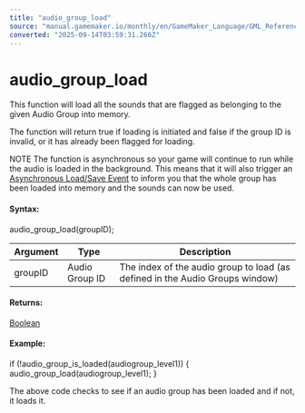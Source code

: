 ```yaml
---
title: "audio_group_load"
source: "manual.gamemaker.io/monthly/en/GameMaker_Language/GML_Reference/Asset_Management/Audio/Audio_Groups/audio_group_load.htm"
converted: "2025-09-14T03:59:31.266Z"
---
```


# audio\_group\_load

This function will load all the sounds that are flagged as belonging to the given Audio Group into memory.

The function will return true if loading is initiated and false if the group ID is invalid, or it has already been flagged for loading.

NOTE The function is asynchronous so your game will continue to run while the audio is loaded in the background. This means that it will also trigger an [Asynchronous Load/Save Event](../../../../../The_Asset_Editors/Object_Properties/Async_Events/Save_Load.md) to inform you that the whole group has been loaded into memory and the sounds can now be used.

#### Syntax:

audio\_group\_load(groupID);

| Argument | Type | Description |
| --- | --- | --- |
| groupID | Audio Group ID | The index of the audio group to load (as defined in the Audio Groups window) |

#### Returns:

[Boolean](../../../../GML_Overview/Data_Types.md)

#### Example:

if (!audio\_group\_is\_loaded(audiogroup\_level1))
{
    audio\_group\_load(audiogroup\_level1);
}

The above code checks to see if an audio group has been loaded and if not, it loads it.